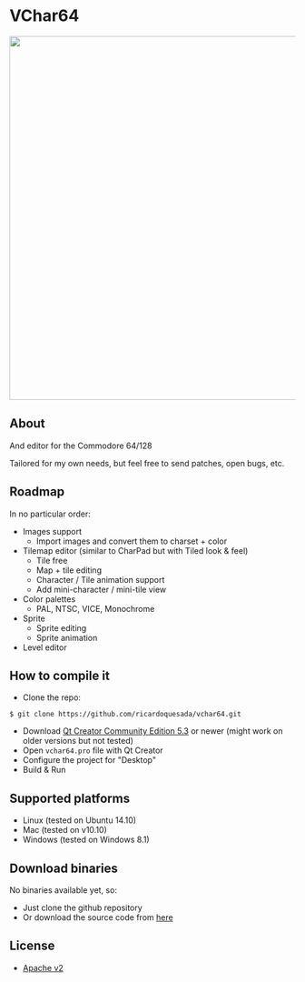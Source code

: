 # VChar64

<img src="https://lh6.googleusercontent.com/-Oi4KQjCYhKY/VNpNGmcVlnI/AAAAAAABQc8/Lp3oHhWBKso/s640/Screen%2520Shot%25202015-02-10%2520at%25209.18.16%2520AM.png" width=640>

## About

And editor for the Commodore 64/128

Tailored for my own needs, but feel free to send patches, open bugs, etc.

## Roadmap

In no particular order:

* Images support
   * Import images and convert them to charset + color
* Tilemap editor (similar to CharPad but with Tiled look & feel)
   * Tile free
   * Map + tile editing
   * Character / Tile animation support
   * Add mini-character / mini-tile view
* Color palettes
   * PAL, NTSC, VICE, Monochrome
* Sprite
   * Sprite editing
   * Sprite animation
* Level editor

## How to compile it

* Clone the repo:

```
$ git clone https://github.com/ricardoquesada/vchar64.git
```

* Download [Qt Creator Community Edition 5.3](http://www.qt.io/download/) or newer (might work on older versions but not tested)
* Open `vchar64.pro` file with Qt Creator
* Configure the project for "Desktop"
* Build & Run

## Supported platforms

* Linux (tested on Ubuntu 14.10)
* Mac (tested on v10.10)
* Windows (tested on Windows 8.1)

## Download binaries

No binaries available yet, so:

* Just clone the github repository
* Or download the source code from [here](https://github.com/ricardoquesada/vchar64/releases)

## License

* [Apache v2](http://www.apache.org/licenses/LICENSE-2.0)
